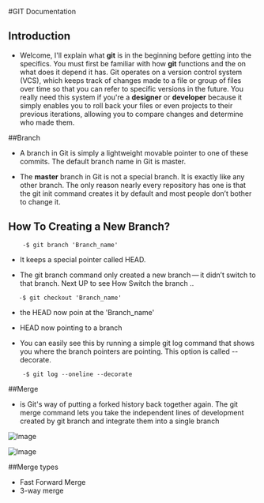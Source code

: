 #GIT Documentation


## Introduction 
*  Welcome, I'll explain what **git** is in the beginning before getting into the specifics. You must first be familiar with how **git** functions and the on what does it depend it has. Git operates on a version control system (VCS), which keeps track of changes made to a file or group of files over time so that you can refer to specific versions in the future. You really need this system if you're a **designer** or **developer** because it simply enables you to roll back your files or even projects to their previous iterations, allowing you to compare changes and determine who made them.


##Branch
* A branch in Git is simply a lightweight movable pointer to one of these commits. The default branch name in Git is master.


* The **master** branch in Git is not a special branch. It is exactly like any other branch. The only reason nearly every repository has one is that the git init command creates it by default and most people don’t bother to change it.


## How To Creating a New Branch?
```
    -$ git branch 'Branch_name'
 ``` 
    
* It keeps a special pointer called HEAD.

* The git branch command only created a new branch — it didn’t switch to that branch. Next UP to see How Switch the branch ..


```
   -$ git checkout 'Branch_name'
```


*  the HEAD now poin at the 'Branch_name'


* HEAD now pointing to a branch
* You can easily see this by running a simple git log command that shows you where the branch pointers are pointing. This option is called --decorate.

```
    -$ git log --oneline --decorate
```

##Merge
* is Git's way of putting a forked history back together again. The git merge command lets you take the independent lines of development created by git branch and integrate them into a single branch

![Image](https://www.delftstack.com/img/Git/fastforward%20merge.jpg?ezimgfmt=rs:372x331/rscb5/ngcb5/notWebP)

![Image](https://www.w3docs.com/uploads/media/default/0001/03/e0f0e9e14db945c07e1fc0f3b2460ac19e0f738f.png)

##Merge types

* Fast Forward Merge
* 3-way merge
